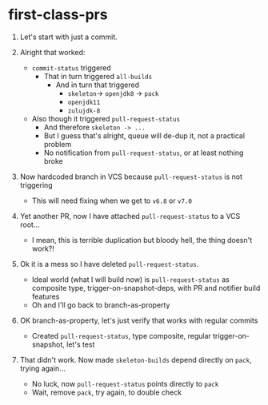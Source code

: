 # first-class-prs

1. Let's start with just a commit.

2. Alright that worked:
   * `commit-status` triggered
     * That in turn triggered `all-builds`
       * And in turn that triggered
         * `skeleton`-> `openjdk8` -> `pack`
         * `openjdk11`
         * `zulujdk-8`
   * Also though it triggered `pull-request-status`
     * And therefore `skeleton -> ...`
     * But I guess that's alright, queue will de-dup it, not a practical problem
     * No notification from `pull-request-status`, or at least nothing broke

3. Now hardcoded branch in VCS because `pull-request-status` is not triggering
   * This will need fixing when we get to `v6.8` or `v7.0`

4. Yet another PR, now I have attached `pull-request-status` to a VCS root...
   * I mean, this is terrible duplication but bloody hell, the thing doesn't work?!

5. Ok it is a mess so I have deleted `pull-request-status`.
   * Ideal world (what I will build now) is `pull-request-status` as composite type, trigger-on-snapshot-deps, with PR and notifier build features
   * Oh and I'll go back to branch-as-property
   
6. OK branch-as-property, let's just verify that works with regular commits
   * Created `pull-request-status`, type composite, regular trigger-on-snapshot, let's test

7. That didn't work. Now made `skeleton-builds` depend directly on `pack`, trying again...
   * No luck, now `pull-request-status` points directly to `pack`
   * Wait, remove `pack`, try again, to double check
